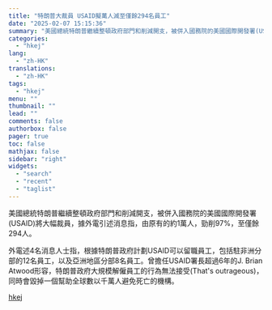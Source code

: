 ```yaml
---
title: "特朗普大裁員 USAID擬萬人減至僅餘294名員工"
date: "2025-02-07 15:15:36"
summary: "美國總統特朗普繼續整頓政府部門和削減開支，被併入國務院的美國國際開發署(USAID)將大幅裁員，據外..."
categories:
  - "hkej"
lang:
  - "zh-HK"
translations:
  - "zh-HK"
tags:
  - "hkej"
menu: ""
thumbnail: ""
lead: ""
comments: false
authorbox: false
pager: true
toc: false
mathjax: false
sidebar: "right"
widgets:
  - "search"
  - "recent"
  - "taglist"
---
```


美國總統特朗普繼續整頓政府部門和削減開支，被併入國務院的美國國際開發署(USAID)將大幅裁員，據外電引述消息指，由原有的約1萬人，勁削97%，至僅餘294人。

外電述4名消息人士指，根據特朗普政府計劃USAID可以留職員工，包括駐非洲分部的12名員工，以及亞洲地區分部8名員工。曾擔任USAID署長超過6年的J. Brian Atwood形容，特朗普政府大規模解僱員工的行為無法接受(That's outrageous)，同時會毀掉一個幫助全球數以千萬人避免死亡的機構。

[hkej](https://www2.hkej.com/instantnews/current/article/3995105/%E7%89%B9%E6%9C%97%E6%99%AE%E5%A4%A7%E8%A3%81%E5%93%A1+USAID%E6%93%AC%E8%90%AC%E4%BA%BA%E6%B8%9B%E8%87%B3%E5%83%85%E9%A4%98294%E5%90%8D%E5%93%A1%E5%B7%A5)
